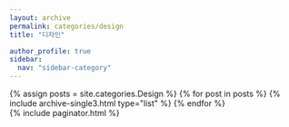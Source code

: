 ```yaml
---
layout: archive
permalink: categories/design
title: "디자인"

author_profile: true
sidebar:
  nav: "sidebar-category"
---
```


<div class="grid__wrapper">
{% assign posts = site.categories.Design %}
{% for post in posts %}
{% include archive-single3.html type="list" %}
{% endfor %}
</div>
{% include paginator.html %} 